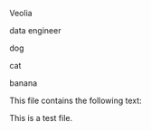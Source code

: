 Veolia

data engineer 

dog 

cat 

banana 


This file contains the following text:

This is a test file.
